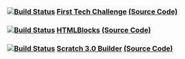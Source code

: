### [![Build Status](https://travis-ci.org/TheBrokenRail/ftc_app.svg?branch=master)](https://travis-ci.org/TheBrokenRail/ftc_app) [First Tech Challenge](https://TheBrokenRail.github.io/ftc_app) [(Source Code)](https://github.com/TheBrokenRail/ftc_app)

### [![Build Status](https://travis-ci.org/TheBrokenRail/HTMLBlocks.svg?branch=master)](https://travis-ci.org/TheBrokenRail/HTMLBlocks) [HTMLBlocks](https://TheBrokenRail.github.io/HTMLBlocks) [(Source Code)](https://github.com/TheBrokenRail/HTMLBlocks)

### [![Build Status](https://travis-ci.org/TheBrokenRail/Scratch3Builder.svg?branch=master)](https://travis-ci.org/TheBrokenRail/Scratch3Builder) [Scratch 3.0 Builder](https://TheBrokenRail.github.io/Scratch3Builder) [(Source Code)](https://github.com/TheBrokenRail/Scratch3Builder)

